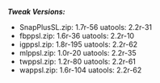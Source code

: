 ***Tweak Versions:***
 - SnapPlusSL.zip: 1.7r-56 uatools: 2.2r-31
 - fbppsl.zip: 1.6r-36 uatools: 2.2r-10
 - igppsl.zip: 1.8r-195 uatools: 2.2r-62
 - mlppsl.zip: 1.0r-20 uatools: 2.2r-35
 - twppsl.zip: 1.2r-80 uatools: 2.2r-61
 - wappsl.zip: 1.6r-104 uatools: 2.2r-62
